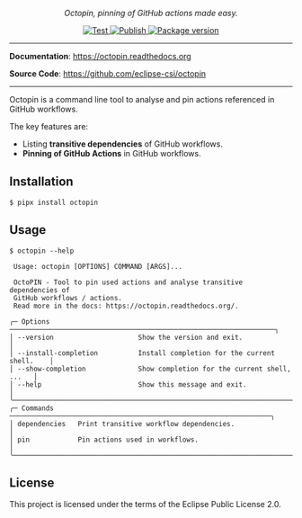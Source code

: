 <style>
.md-content .md-typeset h1 { display: none; }
</style>

<p align="center">
    <em>Octopin, pinning of GitHub actions made easy.</em>
</p>
<p align="center">
<a href="https://github.com/eclipse-csi/octopin/actions?query=workflow%3ABuild" target="_blank">
    <img src="https://github.com/eclipse-csi/octopin/workflows/Build/badge.svg" alt="Test">
</a>
<a href="https://github.com/eclipse-csi/octopin/actions?query=workflow%3APublish" target="_blank">
    <img src="https://github.com/eclipse-csi/octopin/workflows/Publish/badge.svg" alt="Publish">
</a>
<a href="https://pypi.org/project/octopin" target="_blank">
    <img src="https://img.shields.io/pypi/v/octopin?color=%2334D058&label=pypi%20package" alt="Package version">
</a>
</p>

---

**Documentation**: <a href="https://octopin.readthedocs.org" target="_blank">https://octopin.readthedocs.org</a>

**Source Code**: <a href="https://github.com/eclipse-csi/octopin" target="_blank">https://github.com/eclipse-csi/octopin</a>

---

Octopin is a command line tool to analyse and pin actions referenced in GitHub workflows.

The key features are:

* Listing **transitive dependencies** of GitHub workflows.
* **Pinning of GitHub Actions** in GitHub workflows.

## Installation

```console
$ pipx install octopin
```

## Usage

```console
$ octopin --help

 Usage: octopin [OPTIONS] COMMAND [ARGS]...

 OctoPIN - Tool to pin used actions and analyse transitive dependencies of
 GitHub workflows / actions.
 Read more in the docs: https://octopin.readthedocs.org/.

╭─ Options ──────────────────────────────────────────────────────────────────╮
│ --version                     Show the version and exit.                   │
│ --install-completion          Install completion for the current shell.    │
│ --show-completion             Show completion for the current shell, ...   │
│ --help                        Show this message and exit.                  │
╰────────────────────────────────────────────────────────────────────────────╯
╭─ Commands ─────────────────────────────────────────────────────────────────╮
│ dependencies   Print transitive workflow dependencies.                     │
│ pin            Pin actions used in workflows.                              │
╰────────────────────────────────────────────────────────────────────────────╯
```

## License

This project is licensed under the terms of the Eclipse Public License 2.0.
